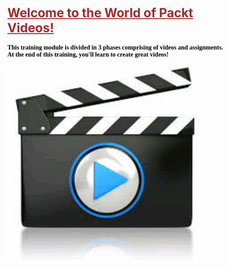 <h1 style="text-decoration: underline; color:brown">Welcome to the World of Packt Videos!</h1>

<h4 style="color:black; font-family:Times New Roman">This training module is divided in 3 phases comprising of videos and assignments. At the end of this training, you'll learn to create great videos!

![](videotogif_2016.09.03_14.46.07.gif)
  



